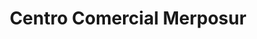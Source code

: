 ---
title: "Centro Comercial Merposur"
url: /caracas/centro-comercial-merposur/
shop: centro comercial
---